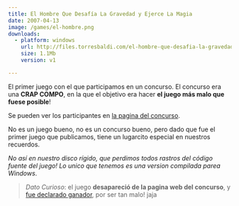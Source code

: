 ```yaml
---
title: El Hombre Que Desafía La Gravedad y Ejerce La Magia
date: 2007-04-13
image: /games/el-hombre.png
downloads:
  - platform: windows
    url: http://files.torresbaldi.com/el-hombre-que-desafia-la-gravedad-y-ejerce-la-magia.zip
    size: 1.1Mb
    version: v1

---
```


El primer juego con el que participamos en un concurso. El concurso era una __CRAP COMPO__, en la que el objetivo era hacer __el juego más malo que fuese posible__!

Se pueden ver los participantes en [la pagina del concurso](http://www.pixjuegos.com/crapcompo/?page_id=8).

No es un juego bueno, no es un concurso bueno, pero dado que fue el primer juego que publicamos, tiene un lugarcito especial en nuestros recuerdos.

_No así en nuestro disco rígido, que perdimos todos rastros del código fuente del juego! Lo unico que tenemos es una version compilada parea Windows_.

> _Dato Curioso_: el juego __desapareció de la pagina web del concurso__, y [fue declarado ganador](http://forum.bennugd.org/index.php/topic,1451.msg24555.html#msg24555), por ser tan malo! jaja

